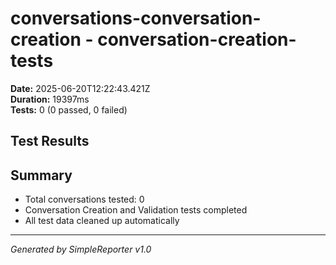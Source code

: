 # conversations-conversation-creation - conversation-creation-tests

**Date:** 2025-06-20T12:22:43.421Z  
**Duration:** 19397ms  
**Tests:** 0 (0 passed, 0 failed)

## Test Results



## Summary

- Total conversations tested: 0
- Conversation Creation and Validation tests completed
- All test data cleaned up automatically

---
*Generated by SimpleReporter v1.0*
